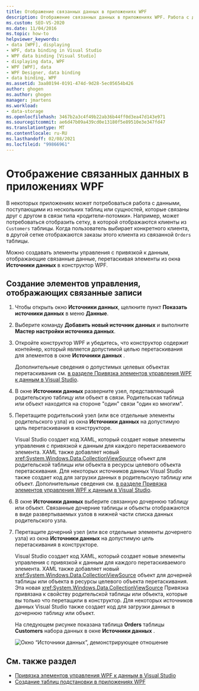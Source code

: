 ```yaml
---
title: Отображение связанных данных в приложениях WPF
description: Отображение связанных данных в приложениях WPF. Работа с данными из нескольких таблиц или сущностей, связанных друг с другом в связи типа «родители-потомки».
ms.custom: SEO-VS-2020
ms.date: 11/04/2016
ms.topic: how-to
helpviewer_keywords:
- data [WPF], displaying
- WPF, data binding in Visual Studio
- WPF data binding [Visual Studio]
- displaying data, WPF
- WPF [WPF], data
- WPF Designer, data binding
- data binding, WPF
ms.assetid: 3aa80194-0191-474d-9d28-5ec05654b426
author: ghogen
ms.author: ghogen
manager: jmartens
ms.workload:
- data-storage
ms.openlocfilehash: 3467b2a3c4f49b22ab36b44ff0d3ea47d143e971
ms.sourcegitcommit: ae6d47b09a439cd0e13180f5e89510e3e347fd47
ms.translationtype: MT
ms.contentlocale: ru-RU
ms.lasthandoff: 02/08/2021
ms.locfileid: "99866961"
---
```

# <a name="display-related-data-in-wpf-applications"></a>Отображение связанных данных в приложениях WPF

В некоторых приложениях может потребоваться работа с данными, поступающими из нескольких таблиц или сущностей, которые связаны друг с другом в связи типа «родители-потомки». Например, может потребоваться отобразить сетку, в которой отображаются клиенты из `Customers` таблицы. Когда пользователь выбирает конкретного клиента, в другой сетке отображаются заказы этого клиента из связанной `Orders` таблицы.

Можно создавать элементы управления с привязкой к данным, отображающие связанные данные, перетаскивая элементы из окна **Источники данных** в конструктор WPF.

## <a name="to-create-controls-that-display-related-records"></a>Создание элементов управления, отображающих связанные записи

1. Чтобы открыть окно **Источники данных**, щелкните пункт **Показать источники данных** в меню **Данные**.

2. Выберите команду **Добавить новый источник данных** и выполните **Мастер настройки источника данных**.

3. Откройте конструктор WPF и убедитесь, что конструктор содержит контейнер, который является допустимой целью перетаскивания для элементов в окне **Источники данных** .

     Дополнительные сведения о допустимых целевых объектах перетаскивания см. [в разделе Привязка элементов управления WPF к данным в Visual Studio](../data-tools/bind-wpf-controls-to-data-in-visual-studio.md).

4. В окне **Источники данных** разверните узел, представляющий родительскую таблицу или объект в связи. Родительская таблица или объект находится на стороне "один" связи "один ко многим".

5. Перетащите родительский узел (или все отдельные элементы родительского узла) из окна **Источники данных** на допустимую цель перетаскивания в конструкторе.

     Visual Studio создает код XAML, который создает новые элементы управления с привязкой к данным для каждого перетаскиваемого элемента. XAML также добавляет новый <xref:System.Windows.Data.CollectionViewSource> объект для родительской таблицы или объекта в ресурсы целевого объекта перетаскивания. Для некоторых источников данных Visual Studio также создает код для загрузки данных в родительскую таблицу или объект. Дополнительные сведения см. [в разделе Привязка элементов управления WPF к данным в Visual Studio](../data-tools/bind-wpf-controls-to-data-in-visual-studio.md).

6. В окне **Источники данных** выберите связанную дочернюю таблицу или объект. Связанные дочерние таблицы и объекты отображаются в виде развертываемых узлов в нижней части списка данных родительского узла.

7. Перетащите дочерний узел (или все отдельные элементы дочернего узла) из окна **Источники данных** на допустимую цель перетаскивания в конструкторе.

     Visual Studio создает код XAML, который создает новые элементы управления с привязкой к данным для каждого перетаскиваемого элемента. XAML также добавляет новый <xref:System.Windows.Data.CollectionViewSource> объект для дочерней таблицы или объекта в ресурсы целевого объекта перетаскивания. Эта новая <xref:System.Windows.Data.CollectionViewSource> Привязка привязана к свойству родительской таблицы или объекта, которые вы только что перетащили в конструктор. Для некоторых источников данных Visual Studio также создает код для загрузки данных в дочернюю таблицу или объект.

     На следующем рисунке показана таблица **Orders** таблицы **Customers** набора данных в окне **Источники данных** .

     ![Окно “Источники данных”, демонстрирующее отношение](../data-tools/media/datasources2.gif)

## <a name="see-also"></a>См. также раздел

- [Привязка элементов управления WPF к данным в Visual Studio](../data-tools/bind-wpf-controls-to-data-in-visual-studio.md)
- [Создание таблиц подстановки в приложениях WPF](../data-tools/create-lookup-tables-in-wpf-applications.md)
